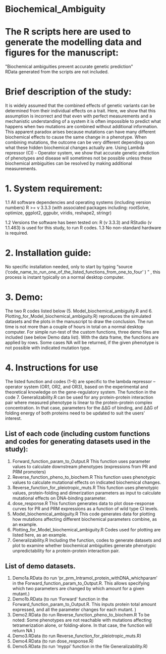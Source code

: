 # Biochemical_Ambiguity
# The R scripts here are used to generate the modelling data and figures for the manuscript: 
"Biochemical ambiguities prevent accurate genetic prediction"  
RData generated from the scripts are not included.  

# Brief description of the study: 
It is widely assumed that the combined effects of genetic variants can be determined from their individual effects on a trait. Here, we show that this assumption is incorrect and that even with perfect measurements and a mechanistic understanding of a system it is often impossible to predict what happens when two mutations are combined without additional information.  This apparent paradox arises because mutations can have many different biochemical effects to cause the same change in a phenotype. When combining mutations, the outcome can be very different depending upon what these hidden biochemical changes actually are.  Using Lambda repressor (CI) - Operator system, we show that accurate genetic prediction of phenotypes and disease will sometimes not be possible unless these biochemical ambiguities can be resolved by making additional measurements.

# 1.	System requirement:
1.1 All software dependencies and operating systems (including version numbers)
     R >= v 3.3.3 (with associated packages including: rootSolve, optimize, ggplot2, ggpubr, viridis, reshape2, stringr)

1.2	Versions the software has been tested on: R (v 3.3.3) and RStudio (v 1.1.463) is used for this study, to run R codes.
1.3	No non-standard hardware is required. 
# 2.	Installation guide: 
No specific installation needed, only to start by typing “source (‘code_name_to_run_one_of_the_listed_functions_from_one_to_four’ ) ” , this process is instant typically on a normal desktop computer. 
# 3.	Demo: 
The two R codes listed below (5. Model_biochemical_ambiguity.R and 6. Plotting_for_Model_biochemical_ambiguity.R) reproduces the simulated datasets and the plots in the manuscript to draw the conclusion. The run time is not more than a couple of hours in total on a normal desktop computer. 
For simple run-test of the custom functions, three demo files are included (see below Demo data list). With the data frame, the functions are applied by rows. Some cases NA will be returned, if the given phenotype is not possible with indicated mutation type. 
# 4. Instructions for use
The listed function and codes (1-6) are specific to the lambda repressor – operator system (OR1, OR2, and OR3), based on the experimental and theoretical knowledge on the gene-regulatory system. 
The function in the code 7. Generalizability.R can be used for any protein-protein interaction pair where measured phenotype is linear to the protein-protein complex concentration. In that case, parameters for the ∆∆G of binding, and ∆∆G of folding energy of both proteins need to be updated to suit the users’ interest.


## List of each code (including custom functions and codes for generating datasets used in the study): 

1.	Forward_function_param_to_Output.R This function uses parameter values to calculate downstream phenotypes (expressions from PR and PRM promoters)
2.	Reverse_function_pheno_to_biochem.R This function uses phenotypic values to calculate mutational effects on indicated biochemical changes.
3.	Reverse_function_for_pleiotropic_muts.R This function uses phenotypic values, protein-folding and dimerization parameters as input to calculate mutational effects on DNA-binding parameter.
4.	dose_response.R This function generates data to plot dose-response curves for PR and PRM expressions as a function of wild type CI levels.
5.	Model_biochemical_ambiguity.R This code generates data for plotting how mutations affecting different biochemical parameters combine, as an example.
6.	Plotting_for_Model_biochemical_ambiguity.R Codes used for plotting are listed here, as an example.
7.	Generalizability.R Including the function, codes to generate datasets and plot to examine whether biochemical ambiguities generate phenotypic unpredictability for a protein-protein interaction pair. 

## List of demo datasets. 

1.	Demo1a.RData  (to run ‘pr_prm_Intramol_protein_withDNA_whichparam’  in the Forward_function_param_to_Output.R. This allows specifying which two parameters are changed by which amount for a given mutant.) 
2.	Demo1b.RData  (to run ‘Forward’ function in the Forward_function_param_to_Output.R. This inputs protein total amount expressed, and all the parameter changes for each mutant. ) 
3.	Demo2.RData  (to run Reverse_function_pheno_to_biochem.R To be noted: Some phenotypes are not reachable with mutations affecting tetramerization alone, or folding-alone. In that case, the function will return NA ) 
4.	Demo3.RData  (to run Reverse_function_for_pleiotropic_muts.R)
5.	Demo4.RData  (to run dose_response.R) 
6.	Demo5.RData  (to run ‘myppi’ function in the file  Generalizability.R)


